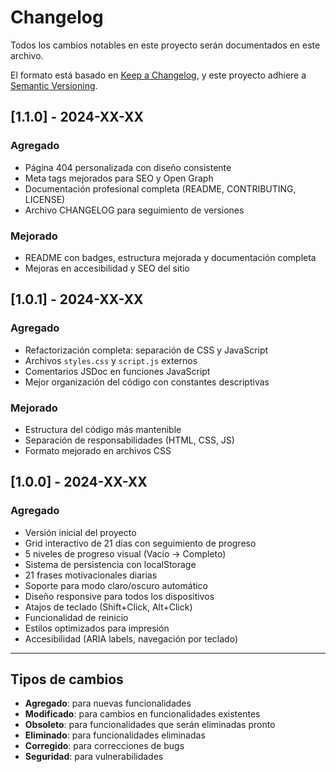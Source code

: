 # Changelog

Todos los cambios notables en este proyecto serán documentados en este archivo.

El formato está basado en [Keep a Changelog](https://keepachangelog.com/es-ES/1.0.0/),
y este proyecto adhiere a [Semantic Versioning](https://semver.org/lang/es/).

## [1.1.0] - 2024-XX-XX

### Agregado
- Página 404 personalizada con diseño consistente
- Meta tags mejorados para SEO y Open Graph
- Documentación profesional completa (README, CONTRIBUTING, LICENSE)
- Archivo CHANGELOG para seguimiento de versiones

### Mejorado
- README con badges, estructura mejorada y documentación completa
- Mejoras en accesibilidad y SEO del sitio

## [1.0.1] - 2024-XX-XX

### Agregado
- Refactorización completa: separación de CSS y JavaScript
- Archivos `styles.css` y `script.js` externos
- Comentarios JSDoc en funciones JavaScript
- Mejor organización del código con constantes descriptivas

### Mejorado
- Estructura del código más mantenible
- Separación de responsabilidades (HTML, CSS, JS)
- Formato mejorado en archivos CSS

## [1.0.0] - 2024-XX-XX

### Agregado
- Versión inicial del proyecto
- Grid interactivo de 21 días con seguimiento de progreso
- 5 niveles de progreso visual (Vacío → Completo)
- Sistema de persistencia con localStorage
- 21 frases motivacionales diarias
- Soporte para modo claro/oscuro automático
- Diseño responsive para todos los dispositivos
- Atajos de teclado (Shift+Click, Alt+Click)
- Funcionalidad de reinicio
- Estilos optimizados para impresión
- Accesibilidad (ARIA labels, navegación por teclado)

---

## Tipos de cambios

- **Agregado**: para nuevas funcionalidades
- **Modificado**: para cambios en funcionalidades existentes
- **Obsoleto**: para funcionalidades que serán eliminadas pronto
- **Eliminado**: para funcionalidades eliminadas
- **Corregido**: para correcciones de bugs
- **Seguridad**: para vulnerabilidades

